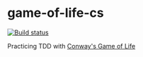 # game-of-life-cs

[![Build status](https://ci.appveyor.com/api/projects/status/aeejs7c0k9jqu60j?svg=true)](https://ci.appveyor.com/project/gvasko/game-of-life-cs)

Practicing TDD with [Conway's Game of Life](https://en.wikipedia.org/wiki/Conway's_Game_of_Life)
